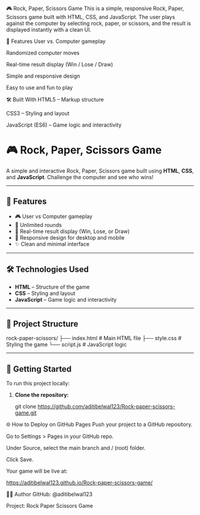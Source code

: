 🎮 Rock, Paper, Scissors Game
This is a simple, responsive Rock, Paper, Scissors game built with HTML, CSS, and JavaScript. The user plays against the computer by selecting rock, paper, or scissors, and the result is displayed instantly with a clean UI.

🌟 Features
User vs. Computer gameplay

Randomized computer moves

Real-time result display (Win / Lose / Draw)

Simple and responsive design

Easy to use and fun to play

🛠 Built With
HTML5 – Markup structure

CSS3 – Styling and layout

JavaScript (ES6) – Game logic and interactivity
# 🎮 Rock, Paper, Scissors Game

A simple and interactive Rock, Paper, Scissors game built using **HTML**, **CSS**, and **JavaScript**. Challenge the computer and see who wins!

---


## 🧩 Features

- 🎮 User vs Computer gameplay
- 🔁 Unlimited rounds
- 🎯 Real-time result display (Win, Lose, or Draw)
- 📱 Responsive design for desktop and mobile
- ✨ Clean and minimal interface

---

## 🛠 Technologies Used

- **HTML** – Structure of the game
- **CSS** – Styling and layout
- **JavaScript** – Game logic and interactivity

---

## 📁 Project Structure

rock-paper-scissors/ ├── index.html # Main HTML file ├── style.css # Styling the game └── script.js # JavaScript logic

---

## 🚀 Getting Started

To run this project locally:

1. **Clone the repository:**

   git clone https://github.com/aditibelwal123/Rock-paper-scissors-game.git

🌐 How to Deploy on GitHub Pages
Push your project to a GitHub repository.

Go to Settings > Pages in your GitHub repo.

Under Source, select the main branch and / (root) folder.

Click Save.

Your game will be live at:

https://aditibelwal123.github.io/Rock-paper-scissors-game/

🙋‍♂️ Author
GitHub: @aditibelwal123 

Project: Rock Paper Scissors Game








